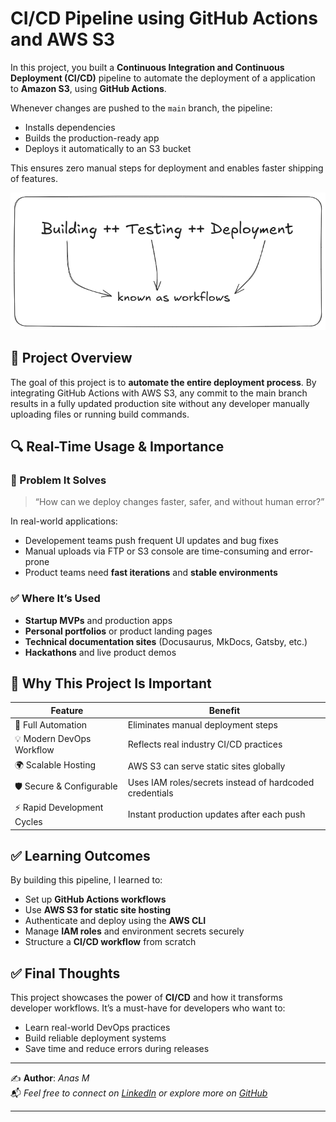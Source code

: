 # CI/CD Pipeline using GitHub Actions and AWS S3

In this project, you built a **Continuous Integration and Continuous Deployment (CI/CD)** pipeline to automate the deployment of a application to **Amazon S3**, using **GitHub Actions**.

Whenever changes are pushed to the `main` branch, the pipeline:
- Installs dependencies
- Builds the production-ready app
- Deploys it automatically to an S3 bucket

This ensures zero manual steps for deployment and enables faster shipping of features.

![anazzm](images/about.png)

## 📌 Project Overview

The goal of this project is to **automate the entire deployment process**. By integrating GitHub Actions with AWS S3, any commit to the main branch results in a fully updated production site without any developer manually uploading files or running build commands.


## 🔍 Real-Time Usage & Importance

### 🎯 Problem It Solves
> “How can we deploy changes faster, safer, and without human error?”

In real-world applications:
- Developement teams push frequent UI updates and bug fixes
- Manual uploads via FTP or S3 console are time-consuming and error-prone
- Product teams need **fast iterations** and **stable environments**

### ✅ Where It’s Used
- **Startup MVPs** and production apps
- **Personal portfolios** or product landing pages
- **Technical documentation sites** (Docusaurus, MkDocs, Gatsby, etc.)
- **Hackathons** and live product demos


## 🧠 Why This Project Is Important

| Feature                        | Benefit                                                  |
|-------------------------------|-----------------------------------------------------------|
| 🔁 Full Automation             | Eliminates manual deployment steps                       |
| 💡 Modern DevOps Workflow      | Reflects real industry CI/CD practices                   |
| 🌍 Scalable Hosting            | AWS S3 can serve static sites globally                   |
| 🛡️ Secure & Configurable       | Uses IAM roles/secrets instead of hardcoded credentials  |
| ⚡ Rapid Development Cycles    | Instant production updates after each push              |


## ✅ Learning Outcomes

By building this pipeline, I learned to:
- Set up **GitHub Actions workflows**
- Use **AWS S3 for static site hosting**
- Authenticate and deploy using the **AWS CLI**
- Manage **IAM roles** and environment secrets securely
- Structure a **CI/CD workflow** from scratch

## ✅ Final Thoughts

This project showcases the power of **CI/CD** and how it transforms developer workflows. It’s a must-have for developers who want to:
- Learn real-world DevOps practices
- Build reliable deployment systems
- Save time and reduce errors during releases

---

✍️ **Author**: *Anas M*  
📬 *Feel free to connect on [LinkedIn](https://www.linkedin.com/in/anazzm/) or explore more on [GitHub](https://github.com/anazzm)*  

---